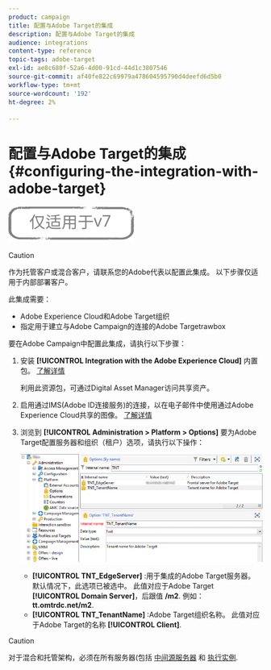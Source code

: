 ```yaml
---
product: campaign
title: 配置与Adobe Target的集成
description: 配置与Adobe Target的集成
audience: integrations
content-type: reference
topic-tags: adobe-target
exl-id: ae8c680f-52a6-4d00-91cd-44d1c3807546
source-git-commit: af40fe822c69979a478604595790d4deefd6d5b0
workflow-type: tm+mt
source-wordcount: '192'
ht-degree: 2%

---
```


# 配置与Adobe Target的集成{#configuring-the-integration-with-adobe-target}

![](../../assets/v7-only.svg)


>[!CAUTION]
>
> 作为托管客户或混合客户，请联系您的Adobe代表以配置此集成。 以下步骤仅适用于内部部署客户。

此集成需要：

* Adobe Experience Cloud和Adobe Target组织
* 指定用于建立与Adobe Campaign的连接的Adobe Targetrawbox

要在Adobe Campaign中配置此集成，请执行以下步骤：

1. 安装 **[!UICONTROL Integration with the Adobe Experience Cloud]** 内置包。 [了解详情](../../platform/using/working-with-data-packages.md#importing-packages)

   利用此资源包，可通过Digital Asset Manager访问共享资产。

1. 启用通过IMS(Adobe ID连接服务)的连接，以在电子邮件中使用通过Adobe Experience Cloud共享的图像。 [了解详情](../../integrations/using/about-adobe-id.md)
1. 浏览到 **[!UICONTROL Administration > Platform > Options]** 要为Adobe Target配置服务器和组织（租户）选项，请执行以下操作：

   ![](assets/tar_options.png)

   * **[!UICONTROL TNT_EdgeServer]** :用于集成的Adobe Target服务器。 默认情况下，此选项已被选中。 此值对应于Adobe Target **[!UICONTROL Domain Server]**，后跟值 **/m2**. 例如： **tt.omtrdc.net/m2**.
   * **[!UICONTROL TNT_TenantName]** :Adobe Target组织名称。 此值对应于Adobe Target的名称 **[!UICONTROL Client]**.


>[!CAUTION]
>
>对于混合和托管架构，必须在所有服务器(包括 [中间源服务器](../../installation/using/mid-sourcing-server.md) 和 [执行实例](../../message-center/using/configuring-instances.md#execution-instance).